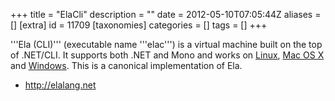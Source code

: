 +++
title = "ElaCli"
description = ""
date = 2012-05-10T07:05:44Z
aliases = []
[extra]
id = 11709
[taxonomies]
categories = []
tags = []
+++

'''Ela (CLI)''' (executable name '''elac''') is a virtual machine built on the top of .NET/CLI. It supports both .NET and Mono and works on [Linux](https://rosettacode.org/wiki/Linux), [Mac OS X](https://rosettacode.org/wiki/Mac_OS_X) and [Windows](https://rosettacode.org/wiki/Windows). This is a canonical implementation of Ela.

* http://elalang.net

